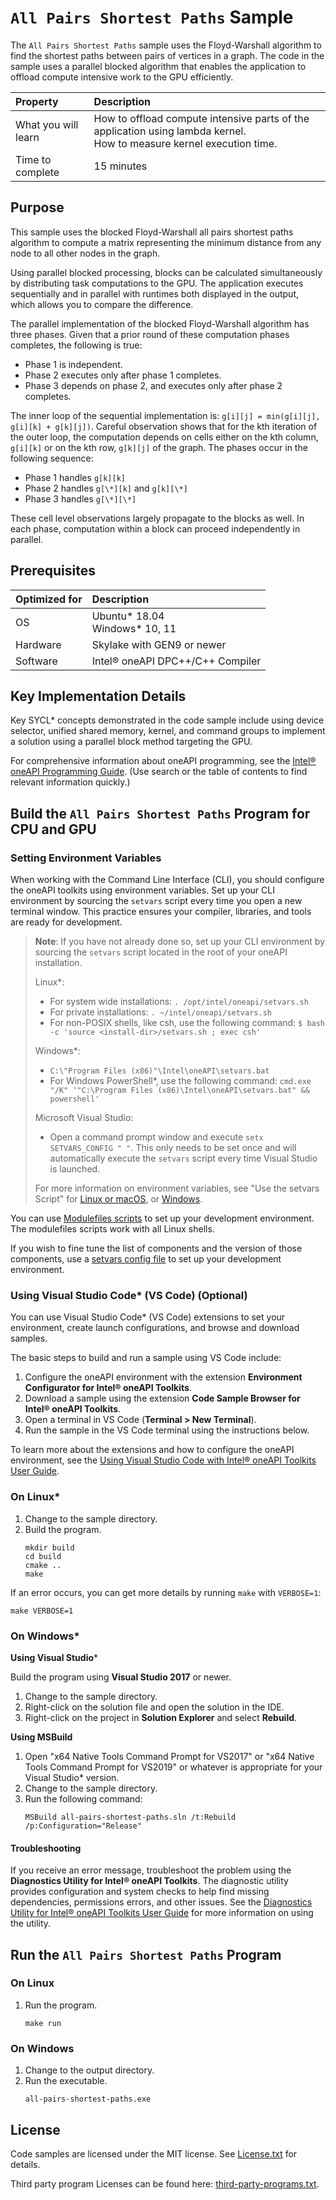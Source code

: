  # `All Pairs Shortest Paths` Sample

The `All Pairs Shortest Paths` sample uses the Floyd-Warshall algorithm to find the shortest paths between pairs of vertices in a graph. The code in the sample uses a parallel blocked algorithm that enables the application to offload compute intensive work to the GPU efficiently.

| Property                          | Description
|:---                               |:---
| What you will learn               | How to offload compute intensive parts of the application using lambda kernel. <br> How to measure kernel execution time.
| Time to complete                  | 15 minutes

## Purpose
This sample uses the blocked Floyd-Warshall all pairs shortest paths algorithm to compute a matrix representing the minimum distance from any node to all other nodes in the graph.

Using parallel blocked processing, blocks can be calculated simultaneously by distributing task computations to the GPU. The application executes sequentially and in parallel with runtimes both displayed in the output, which allows you to compare the difference.

The parallel implementation of the blocked Floyd-Warshall algorithm has three phases. Given that a prior round of these computation phases completes, the following is true:

- Phase 1 is independent.
- Phase 2 executes only after phase 1 completes.
- Phase 3 depends on phase 2, and executes only after phase 2 completes.

The inner loop of the sequential implementation is: `g[i][j] = min(g[i][j], g[i][k] + g[k][j])`.
Careful observation shows that for the kth iteration of the outer loop, the
computation depends on cells either on the kth column, `g[i][k]` or on the kth
row, `g[k][j]` of the graph. The phases occur in the following sequence:

- Phase 1 handles `g[k][k]`
- Phase 2 handles `g[\*][k]` and `g[k][\*]`
- Phase 3 handles `g[\*][\*]`

These cell level observations largely propagate to the blocks as well. In each phase, computation within a block can proceed independently in parallel.

## Prerequisites
| Optimized for                     | Description
|:---                               |:---
| OS                                | Ubuntu* 18.04 <br> Windows* 10, 11
| Hardware                          | Skylake with GEN9 or newer
| Software                          | Intel® oneAPI DPC++/C++ Compiler

## Key Implementation Details
Key SYCL* concepts demonstrated in the code sample include using device selector, unified shared memory, kernel, and command groups to implement a solution using a parallel block method targeting the GPU.

For comprehensive information about oneAPI programming, see the [Intel&reg; oneAPI Programming Guide](https://software.intel.com/en-us/oneapi-programming-guide). (Use search or the table of contents to find relevant information quickly.)

## Build the `All Pairs Shortest Paths` Program for CPU and GPU

### Setting Environment Variables
When working with the Command Line Interface (CLI), you should configure the oneAPI toolkits using environment variables. Set up your CLI environment by sourcing the `setvars` script every time you open a new terminal window. This practice ensures your compiler, libraries, and tools are ready for development.

> **Note**: If you have not already done so, set up your CLI environment by sourcing the `setvars` script located in the root of your oneAPI installation.
>
> Linux*:
> - For system wide installations: `. /opt/intel/oneapi/setvars.sh`
> - For private installations: `. ~/intel/oneapi/setvars.sh`
> - For non-POSIX shells, like csh, use the following command: `$ bash -c 'source <install-dir>/setvars.sh ; exec csh'`
>
> Windows*:
> - `C:\"Program Files (x86)"\Intel\oneAPI\setvars.bat`
> - For Windows PowerShell*, use the following command: `cmd.exe "/K" '"C:\Program Files (x86)\Intel\oneAPI\setvars.bat" && powershell'`
>
> Microsoft Visual Studio:
> - Open a command prompt window and execute `setx SETVARS_CONFIG " "`. This only needs to be set once and will automatically execute the `setvars` script every time Visual Studio is launched.
> 
>For more information on environment variables, see "Use the setvars Script" for [Linux or macOS](https://www.intel.com/content/www/us/en/develop/documentation/oneapi-programming-guide/top/oneapi-development-environment-setup/use-the-setvars-script-with-linux-or-macos.html), or [Windows](https://www.intel.com/content/www/us/en/develop/documentation/oneapi-programming-guide/top/oneapi-development-environment-setup/use-the-setvars-script-with-windows.html).

You can use [Modulefiles scripts](https://www.intel.com/content/www/us/en/develop/documentation/oneapi-programming-guide/top/oneapi-development-environment-setup/use-modulefiles-with-linux.html) to set up your development environment. The modulefiles scripts work with all Linux shells.

If you wish to fine tune the list of components and the version of those components, use
a [setvars config file](https://www.intel.com/content/www/us/en/develop/documentation/oneapi-programming-guide/top/oneapi-development-environment-setup/use-the-setvars-script-with-linux-or-macos/use-a-config-file-for-setvars-sh-on-linux-or-macos.html) to set up your development environment.

### Using Visual Studio Code* (VS Code) (Optional)
You can use Visual Studio Code* (VS Code) extensions to set your environment, create launch configurations, and browse and download samples.

The basic steps to build and run a sample using VS Code include:
 1. Configure the oneAPI environment with the extension **Environment Configurator for Intel® oneAPI Toolkits**.
 2. Download a sample using the extension **Code Sample Browser for Intel® oneAPI Toolkits**.
 3. Open a terminal in VS Code (**Terminal > New Terminal**).
 4. Run the sample in the VS Code terminal using the instructions below.

To learn more about the extensions and how to configure the oneAPI environment, see the
[Using Visual Studio Code with Intel® oneAPI Toolkits User Guide](https://www.intel.com/content/www/us/en/develop/documentation/using-vs-code-with-intel-oneapi/top.html).

### On Linux*
1. Change to the sample directory.
2. Build the program.
   ```
   mkdir build
   cd build
   cmake ..
   make
   ```
If an error occurs, you can get more details by running `make` with `VERBOSE=1`:
```
make VERBOSE=1
```
### On Windows*
**Using Visual Studio***

Build the program using **Visual Studio 2017** or newer.
1. Change to the sample directory.
2. Right-click on the solution file and open the solution in the IDE.
2. Right-click on the project in **Solution Explorer** and select **Rebuild**.

**Using MSBuild**

1. Open "x64 Native Tools Command Prompt for VS2017" or "x64 Native Tools Command Prompt for VS2019" or whatever is appropriate for your Visual Studio* version.
2. Change to the sample directory.
3. Run the following command:
   ```
   MSBuild all-pairs-shortest-paths.sln /t:Rebuild /p:Configuration="Release"
   ```

#### Troubleshooting
If you receive an error message, troubleshoot the problem using the **Diagnostics Utility for Intel® oneAPI Toolkits**. The diagnostic utility provides configuration and system checks to help find missing dependencies, permissions errors, and other issues. See the [Diagnostics Utility for Intel® oneAPI Toolkits User Guide](https://www.intel.com/content/www/us/en/develop/documentation/diagnostic-utility-user-guide/top.html) for more information on using the utility.

## Run the `All Pairs Shortest Paths` Program
### On Linux

1. Run the program.
   ```
   make run
   ```
### On Windows
 1. Change to the output directory.
 2. Run the executable.
    ```
    all-pairs-shortest-paths.exe
    ```

## License
Code samples are licensed under the MIT license. See
[License.txt](https://github.com/oneapi-src/oneAPI-samples/blob/master/License.txt)
for details.

Third party program Licenses can be found here:
[third-party-programs.txt](https://github.com/oneapi-src/oneAPI-samples/blob/master/third-party-programs.txt).
